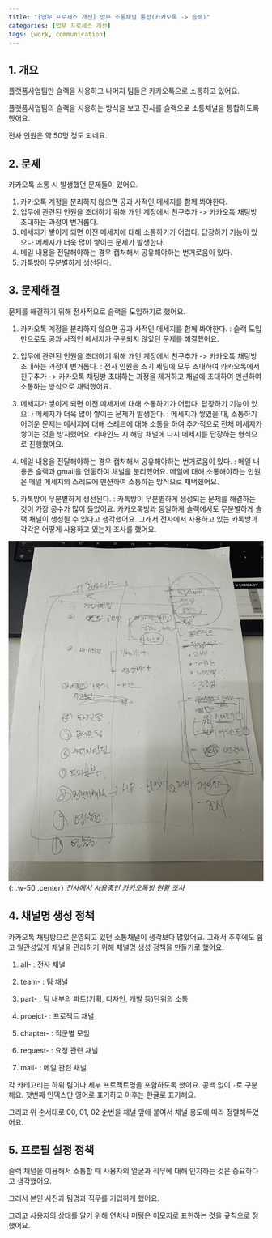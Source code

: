 ```yaml
---
title: "[업무 프로세스 개선] 업무 소통채널 통합(카카오톡 -> 슬랙)"
categories: [업무 프로세스 개선]
tags: [work, communication]
---
```


## 1. 개요

플랫폼사업팀만 슬랙을 사용하고 나머지 팀들은 카카오톡으로 소통하고 있어요.

플랫폼사업팀의 슬랙을 사용하는 방식을 보고 전사를 슬랙으로 소통채널을 통합하도록 했어요.

전사 인원은 약 50명 정도 되네요.

## 2. 문제

카카오톡 소통 시 발생했던 문제들이 있어요.

1. 카카오톡 계정을 분리하지 않으면 공과 사적인 메세지를 함께 봐야한다.
2. 업무에 관련된 인원을 초대하기 위해 개인 계정에서 친구추가 -> 카카오톡 채팅방 초대하는 과정이 번거롭다.
3. 메세지가 쌓이게 되면 이전 메세지에 대해 소통하기가 어렵다. 답장하기 기능이 있으나 메세지가 더욱 많이 쌓이는 문제가 발생한다.
4. 메일 내용을 전달해야하는 경우 캡처해서 공유해야하는 번거로움이 있다.
5. 카톡방이 무분별하게 생선된다.

## 3. 문제해결

문제를 해결하기 위해 전사적으로 슬랙을 도입하기로 했어요.

1. 카카오톡 계정을 분리하지 않으면 공과 사적인 메세지를 함께 봐야한다.
: 슬랙 도입만으로도 공과 사적인 메세지가 구분되지 않았던 문제를 해결했어요.

2. 업무에 관련된 인원을 초대하기 위해 개인 계정에서 친구추가 -> 카카오톡 채팅방 초대하는 과정이 번거롭다.
: 전사 인원을 초기 세팅에 모두 초대하여 카카오톡에서 친구추가 -> 카카오톡 채팅방 초대하는 과정을 제거하고 채널에 초대하여 멘션하여 소통하는 방식으로 채택했어요.

3. 메세지가 쌓이게 되면 이전 메세지에 대해 소통하기가 어렵다. 답장하기 기능이 있으나 메세지가 더욱 많이 쌓이는 문제가 발생한다.
: 메세지가 쌓였을 때, 소통하기 어려운 문제는 메세지에 대해 스레드에 대해 소통을 하여 추가적으로 전체 메세지가 쌓이는 것을 방지했어요. 리마인드 시 해당 채널에 다시 메세지를 답장하는 형식으로 진행했어요.

4. 메일 내용을 전달해야하는 경우 캡처해서 공유해야하는 번거로움이 있다. 
: 메일 내용은 슬랙과 gmail을 연동하여 채널을 분리했어요. 메일에 대해 소통해야하는 인원은 메일 메세지의 스레드에 멘션하여 소통하는 방식으로 채택했어요.

5. 카톡방이 무분별하게 생선된다.
: 카톡방이 무분별하게 생성되는 문제를 해결하는 것이 가장 공수가 많이 들었어요. 카카오톡방과 동일하게 슬랙에서도 무분별하게 슬랙 채널이 생성될 수 있다고 생각했어요. 그래서 전사에서 사용하고 있는 카톡방과 각각은 어떻게 사용하고 있는지 조사를 했어요.

![Desktop View](/assets/img/posts/2025-02-15-change-communication-channel/2025-02-15-change-communication-channel-1.png){: .w-50 .center}
_전사에서 사용중인 카카오톡방 현황 조사_

## 4. 채널명 생성 정책

카카오톡 채팅방으로 운영되고 있던 소통채널이 생각보다 많았어요. 그래서 추후에도 쉽고 일관성있게 채널을 관리하기 위해 채널명 생성 정책을 만들기로 했어요.

1. all-
: 전사 채널

2. team-
: 팀 채널

3. part-
: 팀 내부의 파트(기획, 디자인, 개발 등)단위의 소통

4. proejct-
: 프로젝트 채널

5. chapter-
: 직군별 모임

6. request-
: 요청 관련 채널

7. mail-
: 메일 관련 채널

각 카테고리는 하위 팀이나 세부 프로젝트명을 포함하도록 했어요. 공백 없이 `-`로 구분해요. 첫번째 인덱스만 영어로 표기하고 이후는 한글로 표기해요.

그리고 위 순서대로 00, 01, 02 순번을 채널 앞에 붙여서 채널 용도에 따라 정렬해두었어요.

## 5. 프로필 설정 정책

슬랙 채널을 이용해서 소통할 때 사용자의 얼굴과 직무에 대해 인지하는 것은 중요하다고 생각했어요.

그래서 본인 사진과 팀명과 직무를 기입하게 했어요.

그리고 사용자의 상태를 알기 위해 연차나 미팅은 이모지로 표현하는 것을 규칙으로 정했어요.